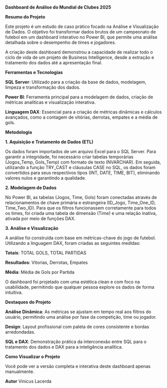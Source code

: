 **Dashboard de Análise do Mundial de Clubes 2025**

**Resumo do Projeto**

Este projeto é um estudo de caso prático focado na Análise e Visualização de Dados. O objetivo foi transformar dados brutos de um campeonato de futebol em um dashboard interativo no Power BI, que permite uma análise detalhada sobre o desempenho de times e jogadores.

A criação deste dashboard demonstrou a capacidade de realizar todo o ciclo de vida de um projeto de Business Intelligence, desde a extração e tratamento dos dados até a apresentação final.

**Ferramentas e Tecnologias**

**SQL Server**: Utilizado para a criação da base de dados, modelagem, limpeza e transformação dos dados.

**Power BI**: Ferramenta principal para a modelagem de dados, criação de métricas analíticas e visualização interativa.

**Linguagem DAX**: Essencial para a criação de métricas dinâmicas e cálculos avançados, como a contagem de vitórias, derrotas, empates e a média de gols.

**Metodologia**

**1. Aquisição e Tratamento de Dados (ETL)**

Os dados foram importados de um arquivo Excel para o SQL Server. Para garantir a integridade, foi necessário criar tabelas temporárias (Jogos_Temp, Gols_Temp) com formato de texto (NVARCHAR). Em seguida, utilizando a função TRY_CAST e cláusulas CASE no SQL, os dados foram convertidos para seus respectivos tipos (INT, DATE, TIME, BIT), eliminando valores nulos e garantindo a qualidade.

**2. Modelagem de Dados**

No Power BI, as tabelas (Jogos, Time, Gols) foram conectadas através de relacionamentos de chave primária e estrangeira (ID_Jogo, Time_One_ID, Time_Two_ID). Para que os filtros funcionassem corretamente para todos os times, foi criada uma tabela de dimensão (Time) e uma relação inativa, ativada por meio de funções DAX.

**3. Análise e Visualização**

A análise foi construída com base em métricas-chave do jogo de futebol. Utilizando a linguagem DAX, foram criadas as seguintes medidas:

**Totais**: TOTAL GOLS, TOTAL PARTIDAS

**Resultados**: Vitorias, Derrotas, Empates

**Média**: Média de Gols por Partida

O dashboard foi projetado com uma estética clean e com foco na usabilidade, permitindo que qualquer pessoa explore os dados de forma intuitiva.

**Destaques do Projeto**

**Análise Dinâmica**: As métricas se ajustam em tempo real aos filtros do usuário, permitindo uma análise por fase da competição, time ou jogador.

**Design**: Layout profissional com paleta de cores consistente e bordas arredondadas.

**SQL e DAX**: Demonstração prática da interconexão entre SQL para o tratamento dos dados e DAX para a inteligência analítica.

**Como Visualizar o Projeto**

Você pode ver a versão completa e interativa deste dashboard apenas manualmente.

**Autor**
Vinicus Lacerda